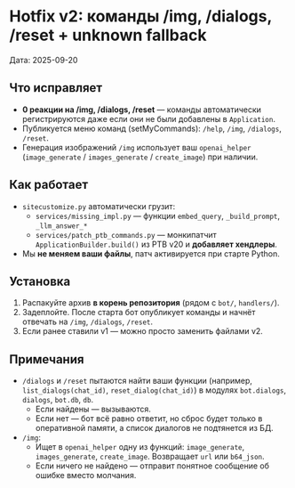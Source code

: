 # Hotfix v2: команды /img, /dialogs, /reset + unknown fallback

Дата: 2025-09-20

## Что исправляет
- **0 реакции на /img, /dialogs, /reset** — команды автоматически регистрируются даже если они не были добавлены в `Application`.
- Публикуется меню команд (setMyCommands): `/help`, `/img`, `/dialogs`, `/reset`.
- Генерация изображений `/img` использует ваш `openai_helper` (`image_generate` / `images_generate` / `create_image`) при наличии.

## Как работает
- `sitecustomize.py` автоматически грузит:
  - `services/missing_impl.py` — функции `embed_query`, `_build_prompt`, `_llm_answer_*`
  - `services/patch_ptb_commands.py` — монкипатчит `ApplicationBuilder.build()` из PTB v20 и **добавляет хендлеры**.
- Мы **не меняем ваши файлы**, патч активируется при старте Python.

## Установка
1. Распакуйте архив **в корень репозитория** (рядом с `bot/`, `handlers/`).
2. Задеплойте. После старта бот опубликует команды и начнёт отвечать на `/img`, `/dialogs`, `/reset`.
3. Если ранее ставили v1 — можно просто заменить файлами v2.

## Примечания
- `/dialogs` и `/reset` пытаются найти ваши функции (например, `list_dialogs(chat_id)`, `reset_dialog(chat_id)`) в модулях `bot.dialogs`, `dialogs`, `bot.db`, `db`. 
  - Если найдены — вызываются.
  - Если нет — бот всё равно ответит, но сброс будет только в оперативной памяти, а список диалогов не подтянется из БД.
- `/img`:
  - Ищет в `openai_helper` одну из функций: `image_generate`, `images_generate`, `create_image`. Возвращает `url` или `b64_json`.
  - Если ничего не найдено — отправит понятное сообщение об ошибке вместо молчания.
